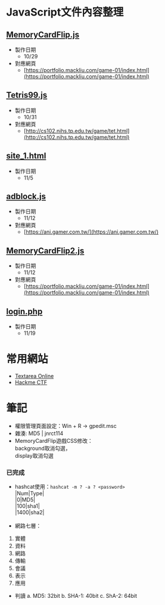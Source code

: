 # JavaScript文件內容整理
## [MemoryCardFlip.js](https://github.com/YC815/nei-hu_vocational_high_school_code/blob/main/MemoryCardFlip.js)
- 製作日期
  + 10/29
- 對應網頁
  + [https://portfolio.mackliu.com/game-01/index.html](https://portfolio.mackliu.com/game-01/index.html)

## [Tetris99.js](https://github.com/YC815/nei-hu_vocational_high_school_code/blob/main/Tetris99.js)
- 製作日期
  + 10/31
- 對應網頁
  + [http://cs102.nihs.tp.edu.tw/game/tet.html](http://cs102.nihs.tp.edu.tw/game/tet.html)

## [site_1.html](https://github.com/YC815/nei-hu_vocational_high_school_code/blob/main/site_1.html)
- 製作日期
  + 11/5
 
## [adblock.js](https://github.com/YC815/nei-hu_vocational_high_school_code/blob/8d170578cfab4179c9cd443d67bd1d624d3a775f/adblock.js)
- 製作日期
  + 11/12
- 對應網頁
  + [https://ani.gamer.com.tw/](https://ani.gamer.com.tw/)

## [MemoryCardFlip2.js](https://github.com/YC815/nei-hu_vocational_high_school_code/blob/d4332e8efa69044f71dca76b9adacee815f9fc16/MemoryCardFlip2.js)
- 製作日期
  + 11/12
- 對應網頁
  + [https://portfolio.mackliu.com/game-01/index.html](https://portfolio.mackliu.com/game-01/index.html)

## [login.php](https://github.com/YC815/nei-hu_vocational_high_school_code/blob/613b3ae4f0af6a4024016545563ef7a034285b11/login.php)
- 製作日期
  + 11/19

# 常用網站
- [Textarea Online](https://textarea.online)
- [Hackme CTF](https://ctf.hackme.quest/)

# 筆記
- 權限管理頁面設定：Win + R -> gpedit.msc
- 雜湊: MD5 | jnrct114
- MemoryCardFlip遊戲CSS修改：<div class="back"> background取消勾選，<div class="front"> display取消勾選

###  已完成
- hashcat使用：`hashcat -m ? -a ? <password>`<br>
|Num|Type|<br>
|0|MD5|<br>
|100|sha1|<br>
|1400|sha2|<br><br>
- 網路七層：
1. 實體
2. 資料
3. 網路
4. 傳輸
5. 會議
6. 表示
7. 應用
- 判讀
  a. MD5: 32bit
  b. SHA-1: 40bit
  c. ShA-2: 64bit
